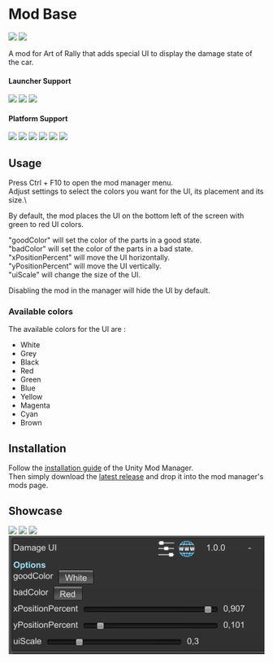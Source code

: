 ﻿# Mod Base

[![](https://img.shields.io/github/v/release/MMike17/ArtOfRally_DamageUI?label=Download)](https://github.com/MMike17/ArtOfRally_DamageUI/releases/latest)
![](https://img.shields.io/badge/Game%20Version-v1.5.5-blue)

A mod for Art of Rally that adds special UI to display the damage state of the car.

#### Launcher Support

![](https://img.shields.io/badge/Steam-Supprted-green)
![](https://img.shields.io/badge/Epic-Untested-yellow)
![](https://img.shields.io/badge/GOG-Untested-yellow)

#### Platform Support

![](https://img.shields.io/badge/Windows-Supprted-green)
![](https://img.shields.io/badge/Linux-Untested-yellow)
![](https://img.shields.io/badge/OS%2FX-Untested-yellow)
![](https://img.shields.io/badge/PlayStation-Untested-yellow)
![](https://img.shields.io/badge/XBox-Untested-yellow)
![](https://img.shields.io/badge/Switch-Untested-yellow)

## Usage

Press Ctrl + F10 to open the mod manager menu.\
Adjust settings to select the colors you want for the UI, its placement and its size.\

By default, the mod places the UI on the bottom left of the screen with green to red UI colors.

"goodColor" will set the color of the parts in a good state.\
"badColor" will set the color of the parts in a bad state.\
"xPositionPercent" will move the UI horizontally.\
"yPositionPercent" will move the UI vertically.\
"uiScale" will change the size of the UI.

Disabling the mod in the manager will hide the UI by default.

### Available colors

The available colors for the UI are :

- White
- Grey
- Black
- Red
- Green
- Blue
- Yellow
- Magenta
- Cyan
- Brown

## Installation

Follow the [installation guide](https://www.nexusmods.com/site/mods/21/) of
the Unity Mod Manager.\
Then simply download the [latest release](https://www.nexusmods.com/artofrally/mods/12)
and drop it into the mod manager's mods page.

## Showcase

![](Screenshots/GreeRed.png)
![](Screenshots/WhiteRed.png)
![](Screenshots/CyanMagenta.png)
![](Screenshots/Settings.png)